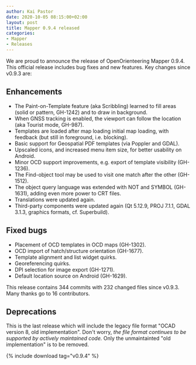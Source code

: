 ```yaml
---
author: Kai Pastor
date: 2020-10-05 08:15:00+02:00
layout: post
title: Mapper 0.9.4 released
categories:
- Mapper
- Releases
---
```


We are proud to announce the release of OpenOrienteering Mapper 0.9.4. This official release includes bug fixes and new features. Key changes since v0.9.3 are:

## Enhancements

- The Paint-on-Template feature (aka Scribbling) learned to fill areas (solid or pattern, GH-1242) and to draw in background.
- When GNSS tracking is enabled, the viewport can follow the location (aka Tourist mode, GH-987).
- Templates are loaded after map loading initial map loading, with feedback (but still in foreground, i.e. blocking).
- Basic support for Geospatial PDF templates (via Poppler and GDAL).
- Upscaled icons, and increased menu item size, for better usability on Android.
- Minor OCD support improvements, e.g. export of template visibility (GH-1236).
- The Find-object tool may be used to visit one match after the other (GH-1512).
- The object query language was extended with NOT and SYMBOL (GH-1631), adding even more power to CRT files.
- Translations were updated again.
- Third-party components were updated again (Qt 5.12.9, PROJ 7.1.1, GDAL 3.1.3, graphics formats, cf. Superbuild).

## Fixed bugs

- Placement of OCD templates in OCD maps (GH-1302).
- OCD import of hatch/structure orientation (GH-1677).
- Template alignment and list widget quirks.
- Georeferencing quirks.
- DPI selection for image export (GH-1271).
- Default location source on Android (GH-1629).

This release contains 344 commits with 232 changed files since v0.9.3. Many thanks go to 16 contributors. 

## Deprecations

This is the last release which will include the legacy file format "OCAD version 8, old implementation". Don't worry, *the file format continues to be supported by actively maintained code.* Only the unmaintainted "old implementation" is to be removed.

{% include download tag="v0.9.4" %}
